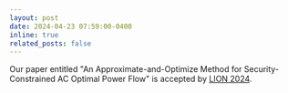 ```yaml
---
layout: post
date: 2024-04-23 07:59:00-0400
inline: true
related_posts: false
---
```


Our paper entitled "An Approximate-and-Optimize Method for Security-Constrained AC Optimal Power Flow" is accepted by [LION 2024](https://www.lion18.unina.it/).
